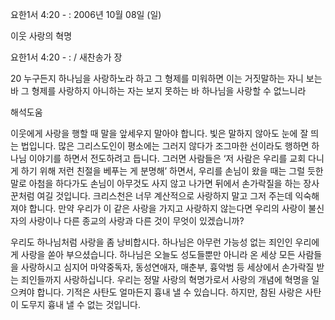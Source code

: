 요한1서 4:20 - : 
2006년 10월 08일 (일)

이웃 사랑의 혁명



요한1서 4:20 - : / 새찬송가  장


20 누구든지 하나님을 사랑하노라 하고 그 형제를 미워하면 이는 거짓말하는 자니 보는 바 그 형제를 사랑하지 아니하는 자는 보지 못하는 바 하나님을 사랑할 수 없느니라

해석도움





이웃에게 사랑을 행할 때 말을 앞세우지 말아야 합니다. 빛은 말하지 않아도 눈에 잘 띄는 법입니다. 많은 그리스도인이 평소에는 그러지 않다가 조그마한 선이라도 행하면 하나님 이야기를 하면서 전도하려고 듭니다. 그러면 사람들은 ‘저 사람은 우리를 교회 다니게 하기 위해 저런 친절을 베푸는 게 분명해’ 하면서, 우리를 손님이 왔을 때는 그럴 듯한 말로 아첨을 하다가도 손님이 아무것도 사지 않고 나가면 뒤에서 손가락질을 하는 장사꾼처럼 여길 것입니다. 크리스천은 너무 계산적으로 사랑하지 말고 그저 주는데 익숙해져야 합니다. 만약 우리가 이 같은 사랑을 가지고 사랑하지 않는다면 우리의 사랑이 불신자의 사랑이나 다른 종교의 사랑과 다른 것이 무엇이 있겠습니까? 

우리도 하나님처럼 사랑을 좀 낭비합시다. 하나님은 아무런 가능성 없는 죄인인 우리에게 사랑을 쏟아 부으셨습니다. 하나님은 오늘도 성도들뿐만 아니라 온 세상 모든 사람들을 사랑하시고 심지어 마약중독자, 동성연애자, 매춘부, 흉악범 등 세상에서 손가락질 받는 죄인들까지 사랑하십니다. 우리는 정말 사랑의 혁명가로서 사랑의 개념에 혁명을 일으켜야 합니다. 기적은 사탄도 얼마든지 흉내 낼 수 있습니다. 하지만, 참된 사랑은 사탄이 도무지 흉내 낼 수 없는 것입니다.